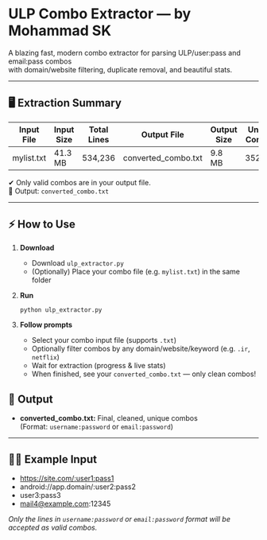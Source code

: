 # ULP Combo Extractor — by Mohammad SK

A blazing fast, modern combo extractor for parsing ULP/user:pass and email:pass combos  
with domain/website filtering, duplicate removal, and beautiful stats.

---

## 🖥️ Extraction Summary

| Input File   | Input Size | Total Lines | Output File         | Output Size | Unique Combos | Duplicates | Bad Chars | Time   | Speed      |
|--------------|------------|-------------|---------------------|-------------|---------------|------------|-----------|--------|------------|
| mylist.txt   | 41.3 MB    | 534,236     | converted_combo.txt | 9.8 MB      | 352,156       | 180,983    | 1,446,224 | 6.26 s | 82,434 l/s |

✔ Only valid combos are in your output file.  
📂 Output: `converted_combo.txt`

---

## ⚡ How to Use

1. **Download**
   - Download `ulp_extractor.py`
   - (Optionally) Place your combo file (e.g. `mylist.txt`) in the same folder

2. **Run**
   ```bash
   python ulp_extractor.py

3. **Follow prompts**
   - Select your combo input file (supports `.txt`)
   - Optionally filter combos by any domain/website/keyword (e.g. `.ir`, `netflix`)
   - Wait for extraction (progress & live stats)
   - When finished, see your `converted_combo.txt` — only clean combos!
## 📄 Output

- **converted_combo.txt:** Final, cleaned, unique combos  
  (Format: `username:password` or `email:password`)

---

## 🧑‍💻 Example Input

- https://site.com/:user1:pass1
- android://app.domain/:user2:pass2
- user3:pass3
- mail4@example.com:12345

*Only the lines in `username:password` or `email:password` format will be accepted as valid combos.*

